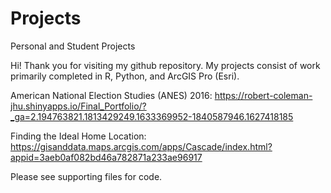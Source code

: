 # Projects
Personal and Student Projects

Hi! Thank you for visiting my github repository.  My projects consist of work primarily completed in R, Python, and ArcGIS Pro (Esri).

American National Election Studies (ANES) 2016:
https://robert-coleman-jhu.shinyapps.io/Final_Portfolio/?_ga=2.194763821.1813429249.1633369952-1840587946.1627418185

Finding the Ideal Home Location:
https://gisanddata.maps.arcgis.com/apps/Cascade/index.html?appid=3aeb0af082bd46a782871a233ae96917

Please see supporting files for code.

